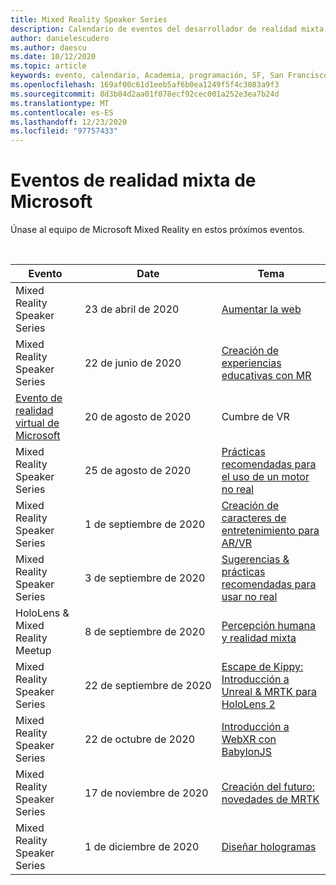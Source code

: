 ```yaml
---
title: Mixed Reality Speaker Series
description: Calendario de eventos del desarrollador de realidad mixta en el reactor de San Francisco.
author: danielescudero
ms.author: daescu
ms.date: 10/12/2020
ms.topic: article
keywords: evento, calendario, Academia, programación, SF, San Francisco, reactor
ms.openlocfilehash: 169af00c61d1eeb5af6b0ea1249f5f4c3083a9f3
ms.sourcegitcommit: 8d3b84d2aa01f078ecf92cec001a252e3ea7b24d
ms.translationtype: MT
ms.contentlocale: es-ES
ms.lasthandoff: 12/23/2020
ms.locfileid: "97757433"
---
```

# <a name="microsoft-mixed-reality-events"></a>Eventos de realidad mixta de Microsoft

Únase al equipo de Microsoft Mixed Reality en estos próximos eventos.

<br>

|Evento|Date|Tema|
|-------------|-------------|-----|
| Mixed Reality Speaker Series|23 de abril de 2020|[Aumentar la web](https://channel9.msdn.com/Shows/Docs-Mixed-Reality/Augmenting-WebXR-Standards)|
| Mixed Reality Speaker Series|22 de junio de 2020|[Creación de experiencias educativas con MR](https://channel9.msdn.com/Shows/Docs-Mixed-Reality/Educational-Experiences-in-MR)|
| [Evento de realidad virtual de Microsoft](https://www.meetup.com/hololens-mr/events/272364822/)|20 de agosto de 2020|Cumbre de VR|
| Mixed Reality Speaker Series|25 de agosto de 2020|[Prácticas recomendadas para el uso de un motor no real](https://channel9.msdn.com/Shows/Docs-Mixed-Reality/Tips-and-Best-Practices-for-using-UE4-in-MR)|
| Mixed Reality Speaker Series|1 de septiembre de 2020|[Creación de caracteres de entretenimiento para AR/VR](https://channel9.msdn.com/Shows/Docs-Mixed-Reality/Creating-Entertaining-Characters-for-Mixed-Reality)|
| Mixed Reality Speaker Series|3 de septiembre de 2020|[Sugerencias & prácticas recomendadas para usar no real](https://channel9.msdn.com/Shows/Docs-Mixed-Reality/Tips-and-Best-Practices-for-using-UE4-in-MR)|
| HoloLens & Mixed Reality Meetup|8 de septiembre de 2020|[Percepción humana y realidad mixta](https://channel9.msdn.com/Shows/Docs-Mixed-Reality/Human-Perception-and-Mixed-Reality)|
| Mixed Reality Speaker Series|22 de septiembre de 2020|[Escape de Kippy: Introducción a Unreal & MRTK para HoloLens 2]()|
| Mixed Reality Speaker Series|22 de octubre de 2020|[Introducción a WebXR con BabylonJS](https://channel9.msdn.com/Shows/Docs-Mixed-Reality/Adding-Augmented-Reality-to-your-Typescript-Project)|
| Mixed Reality Speaker Series|17 de noviembre de 2020|[Creación del futuro: novedades de MRTK](https://channel9.msdn.com/Shows/Docs-Mixed-Reality/Building-the-Future-Whats-New-in-the-Mixed-Reality-Toolkit)|
| Mixed Reality Speaker Series|1 de diciembre de 2020|[Diseñar hologramas]()|


